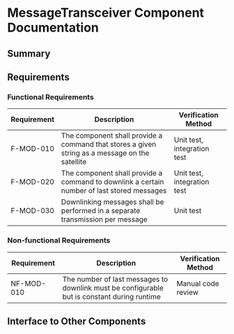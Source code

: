 # MessageTransceiver Component Documentation
## Summary
## Requirements
### Functional Requirements
Requirement | Description | Verification Method
----------- | ----------- | -------------------
F-MOD-010 | The component shall provide a command that stores a given string as a message on the satellite | Unit test, integration test
F-MOD-020 | The component shall provide a command to downlink a certain number of last stored messages | Unit test, integration test
F-MOD-030 | Downlinking messages shall be performed in a separate transmission per message | Unit test 


### Non-functional Requirements
Requirement | Description | Verification Method
----------- | ----------- | -------------------
NF-MOD-010 | The number of last messages to downlink must be configurable but is constant during runtime | Manual code review
## Interface to Other Components